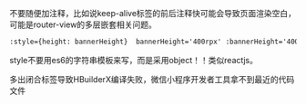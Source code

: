 不要随便加注释，比如说keep-alive标签的前后注释快可能会导致页面渲染空白，可能是router-view的多层嵌套相关问题。

```html
:style={height: bannerHeight}  bannerHeight='400rpx' :bannerHeight='400'
```

style不要用es6的字符串模板来写，而是采用object！！类似reactjs。


多出闭合标签导致HBuilderX编译失败，微信小程序开发者工具拿不到最近的代码文件
